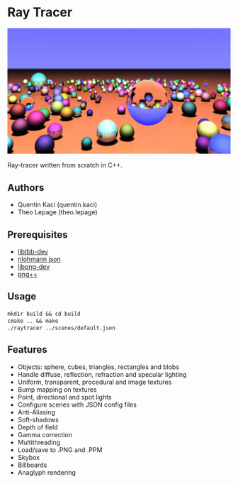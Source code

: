 # Ray Tracer

![Results](https://raw.githubusercontent.com/quentinkaci/ray-tracer/main/docs/results.gif)

Ray-tracer written from scratch in C++.

## Authors

* Quentin Kaci (quentin.kaci)
* Theo Lepage (theo.lepage)

## Prerequisites

* [libtbb-dev]()
* [nlohmann json](https://github.com/nlohmann/json)
* [libpng-dev](http://www.libpng.org/pub/png/libpng.html)
* [png++](http://www.nongnu.org/pngpp/)

## Usage

```
mkdir build && cd build
cmake .. && make
./raytracer ../scenes/default.json
```

## Features

- Objects: sphere, cubes, triangles, rectangles and blobs
- Handle diffuse, reflection, refraction and specular lighting
- Uniform, transparent, procedural and image textures
- Bump mapping on textures
- Point, directional and spot lights
- Configure scenes with JSON config files
- Anti-Aliasing
- Soft-shadows
- Depth of field
- Gamma correction
- Multithreading
- Load/save to .PNG and .PPM
- Skybox
- Billboards
- Anaglyph rendering